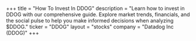 +++
title = "How To Invest In DDOG"
description = "Learn how to invest in DDOG with our comprehensive guide. Explore market trends, financials, and the social pulse to help you make informed decisions when analyzing $DDOG."
ticker = "DDOG"
layout = "stocks"
company = "Datadog Inc (DDOG)"
+++

